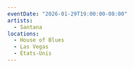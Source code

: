 ```yaml
---
eventDate: "2026-01-29T19:00:00-08:00"
artists:
  - Santana
locations:
  - House of Blues
  - Las Vegas
  - États-Unis
---
```

